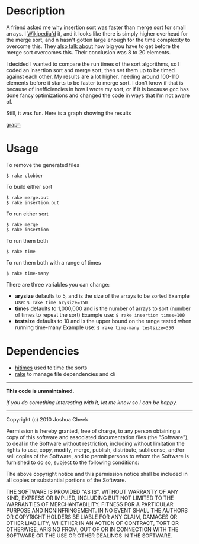 Description
===========

A friend asked me why insertion sort was faster than merge sort for small arrays. I [Wikipedia'd](http://en.wikipedia.org/wiki/Divide-and-conquer_algorithm#Choosing_the_base_cases) it, and it looks like there is simply higher overhead for the merge sort, and n hasn't gotten large enough for the time complexity to overcome this. They [also talk about](http://en.wikipedia.org/wiki/Insertion_sort#Comparisons_to_other_sorting_algorithms) how big you have to get before the merge sort overcomes this. Their conclusion was 8 to 20 elements.

I decided I wanted to compare the run times of the sort algorithms, so I coded an insertion sort and merge sort, then set them up to be timed against each other. My results are a lot higher, needing around 100-110 elements before it starts to be faster to merge sort. I don't know if that is because of inefficiencies in how I wrote my sort, or if it is because gcc has done fancy optimizations and changed the code in ways that I'm not aware of.

Still, it was fun. Here is a graph showing the results

[graph](http://github.com/JoshCheek/Play/raw/master/sort-efficiency/results/results.jpg)


Usage
=====

To remove the generated files

    $ rake clobber

To build either sort

    $ rake merge.out
    $ rake insertion.out

To run either sort

    $ rake merge
    $ rake insertion

To run them both 

    $ rake time

To run them both with a range of times

    $ rake time-many

There are three variables you can change:

* **arysize** defaults to 5, and is the size of the arrays to be sorted 
  Example use: `$ rake time arysize=150`
* **times** defaults to 1,000,000 and is the number of arrays to sort (number of times to repeat the sort)
  Example use: `$ rake insertion times=100`
* **testsize** defaults to 10 and is the upper bound on the range tested when running time-many
  Example use: `$ rake time-many testsize=350`


Dependencies
============

* [hitimes](http://rubygems.org/gems/hitimes) used to time the sorts
* [rake](http://rubygems.org/gems/rake) to manage file dependencies and cli


---------------------------------------

**This code is unmaintained.** 

_If you do something interesting with it, let me know so I can be happy._

---------------------------------------

Copyright (c) 2010 Joshua Cheek

 Permission is hereby granted, free of charge, to any person obtaining a copy
 of this software and associated documentation files (the "Software"), to deal
 in the Software without restriction, including without limitation the rights
 to use, copy, modify, merge, publish, distribute, sublicense, and/or sell
 copies of the Software, and to permit persons to whom the Software is
 furnished to do so, subject to the following conditions:

 The above copyright notice and this permission notice shall be included in
 all copies or substantial portions of the Software.

 THE SOFTWARE IS PROVIDED "AS IS", WITHOUT WARRANTY OF ANY KIND, EXPRESS OR
 IMPLIED, INCLUDING BUT NOT LIMITED TO THE WARRANTIES OF MERCHANTABILITY,
 FITNESS FOR A PARTICULAR PURPOSE AND NONINFRINGEMENT. IN NO EVENT SHALL THE
 AUTHORS OR COPYRIGHT HOLDERS BE LIABLE FOR ANY CLAIM, DAMAGES OR OTHER
 LIABILITY, WHETHER IN AN ACTION OF CONTRACT, TORT OR OTHERWISE, ARISING FROM,
 OUT OF OR IN CONNECTION WITH THE SOFTWARE OR THE USE OR OTHER DEALINGS IN
 THE SOFTWARE.
